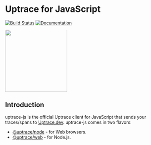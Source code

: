 # Uptrace for JavaScript

[![Build Status](https://travis-ci.org/uptrace/uptrace-js.svg?branch=master)](https://travis-ci.org/uptrace/uptrace-js)
[![Documentation](https://img.shields.io/badge/uptrace-documentation-informational)](https://docs.uptrace.dev/javascript/)

<a href="https://docs.uptrace.dev/javascript/">
  <img src="https://docs.uptrace.dev/devicons/javascript-original.svg" height="200px" />
</a>

## Introduction

uptrace-js is the official Uptrace client for JavaScript that sends your traces/spans to
[Uptrace.dev](https://uptrace.dev). uptrace-js comes in two flavors:

- [@uptrace/node](https://docs.uptrace.dev/javascript/) - for Web browsers.
- [@uptrace/web](https://docs.uptrace.dev/node/) - for Node.js.
